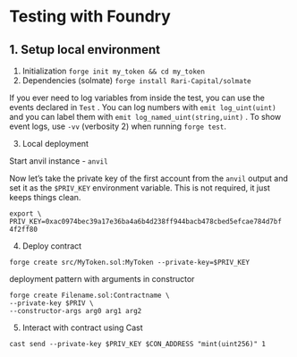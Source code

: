 # Testing with Foundry
## 1. Setup local environment

1. Initialization
`forge init my_token && cd my_token`
2. Dependencies (solmate)
`forge install Rari-Capital/solmate`

If you ever need to log variables from inside the test, you can use the events declared in
`Test` . You can log numbers with `emit log_uint(uint)` and you can label them with
`emit log_named_uint(string,uint)` . To show event logs, use `-vv` (verbosity 2) when
running `forge test`.

3. Local deployment

Start anvil instance - `anvil`

Now let’s take the private key of the first account from the `anvil` output and set it as
the `$PRIV_KEY` environment variable. This is not required, it just keeps things clean.

```
export \
PRIV_KEY=0xac0974bec39a17e36ba4a6b4d238ff944bacb478cbed5efcae784d7bf
4f2ff80
```

4. Deploy contract

`forge create src/MyToken.sol:MyToken --private-key=$PRIV_KEY`

deployment pattern with arguments in constructor

```
forge create Filename.sol:Contractname \
--private-key $PRIV \
--constructor-args arg0 arg1 arg2
```

5. Interact with contract using Cast

`cast send --private-key $PRIV_KEY $CON_ADDRESS "mint(uint256)" 1`
